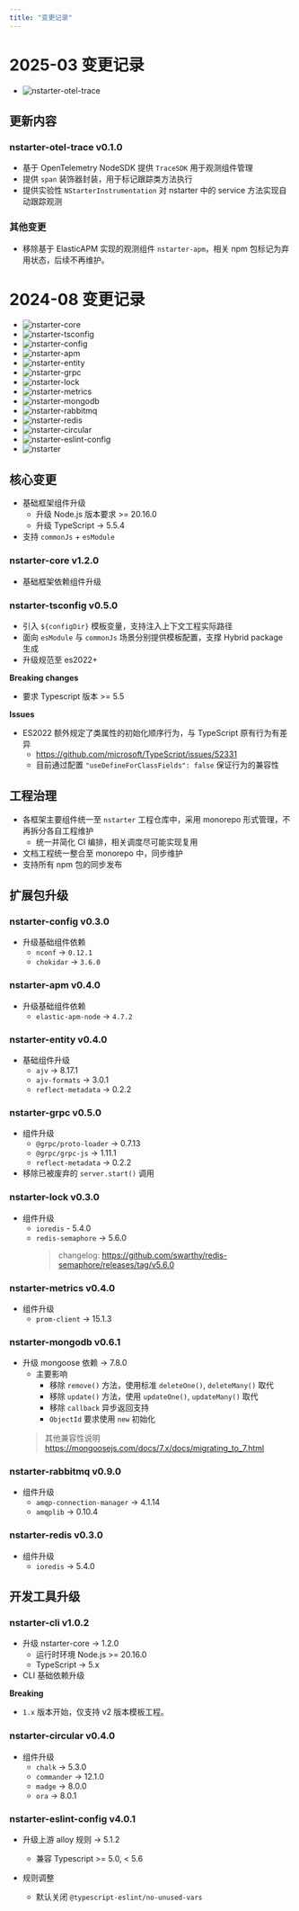 ```yaml
---
title: "变更记录"
---
```


# 2025-03 变更记录

- ![nstarter-otel-trace](https://img.shields.io/badge/nstarter--core-v0%2E1%2E0-orange?logo=npm&style=flat)

## 更新内容

### nstarter-otel-trace v0.1.0

* 基于 OpenTelemetry NodeSDK 提供 `TraceSDK` 用于观测组件管理
* 提供 `span` 装饰器封装，用于标记跟踪类方法执行
* 提供实验性 `NStarterInstrumentation` 对 nstarter 中的 service 方法实现自动跟踪观测


### 其他变更

* 移除基于 ElasticAPM 实现的观测组件 `nstarter-apm`，相关 npm 包标记为弃用状态，后续不再维护。


# 2024-08 变更记录

- ![nstarter-core](https://img.shields.io/badge/nstarter--core-v1%2E2%2E0-orange?logo=npm&style=flat)
- ![nstarter-tsconfig](https://img.shields.io/badge/nstarter--tsconfig-v0%2E5%2E0-orange?logo=npm&style=flat)
- ![nstarter-config](https://img.shields.io/badge/nstarter--config-v0%2E3%2E0-orange?logo=npm&style=flat)
- ![nstarter-apm](https://img.shields.io/badge/nstarter--apm-v0%2E4%2E0-orange?logo=npm&style=flat)
- ![nstarter-entity](https://img.shields.io/badge/nstarter--entity-v0%2E4%2E0-orange?logo=npm&style=flat)
- ![nstarter-grpc](https://img.shields.io/badge/nstarter--grpc-v0%2E5%2E0-orange?logo=npm&style=flat)
- ![nstarter-lock](https://img.shields.io/badge/nstarter--lock-v0%2E3%2E0-orange?logo=npm&style=flat)
- ![nstarter-metrics](https://img.shields.io/badge/nstarter--metrics-v0%2E4%2E0-orange?logo=npm&style=flat)
- ![nstarter-mongodb](https://img.shields.io/badge/nstarter--mongodb-v0%2E6%2E1-orange?logo=npm&style=flat)
- ![nstarter-rabbitmq](https://img.shields.io/badge/nstarter--rabbitmq-v0%2E9%2E0-orange?logo=npm&style=flat)
- ![nstarter-redis](https://img.shields.io/badge/nstarter--redis-v0%2E3%2E0-orange?logo=npm&style=flat)
- ![nstarter-circular](https://img.shields.io/badge/nstarter--circular-v0%2E4%2E0-orange?logo=npm&style=flat)
- ![nstarter-eslint-config](https://img.shields.io/badge/nstarter--eslint--config-v4%2E0%2E1-orange?logo=npm&style=flat)
- ![nstarter](https://img.shields.io/badge/nstarter-v0%2E7%2E0-orange?logo=npm&style=flat)


## 核心变更

* 基础框架组件升级
    - 升级 Node.js 版本要求 >= 20.16.0
    - 升级 TypeScript -> 5.5.4
* 支持 `commonJs` + `esModule`


### nstarter-core v1.2.0

* 基础框架依赖组件升级


### nstarter-tsconfig v0.5.0

* 引入 `${configDir}` 模板变量，支持注入上下文工程实际路径
* 面向 `esModule` 与 `commonJs` 场景分别提供模板配置，支撑 Hybrid package 生成
* 升级规范至 es2022+

**Breaking changes**

* 要求 Typescript 版本 >= 5.5

**Issues**
* ES2022 额外规定了类属性的初始化顺序行为，与 TypeScript 原有行为有差异
    - https://github.com/microsoft/TypeScript/issues/52331
    - 目前通过配置 `"useDefineForClassFields": false` 保证行为的兼容性



## 工程治理

* 各框架主要组件统一至 `nstarter` 工程仓库中，采用 monorepo 形式管理，不再拆分各自工程维护
  - 统一并简化 CI 编排，相关调度尽可能实现复用
* 文档工程统一整合至 monorepo 中，同步维护
* 支持所有 npm 包的同步发布


## 扩展包升级

### nstarter-config v0.3.0

* 升级基础组件依赖
    - `nconf` -> `0.12.1`
    - `chokidar` -> `3.6.0`


### nstarter-apm v0.4.0

* 升级基础组件依赖
    - `elastic-apm-node` -> `4.7.2`


### nstarter-entity v0.4.0

* 基础组件升级
    - `ajv` -> 8.17.1
    - `ajv-formats` -> 3.0.1
    - `reflect-metadata` -> 0.2.2


### nstarter-grpc v0.5.0

* 组件升级
    - `@grpc/proto-loader` -> 0.7.13
    - `@grpc/grpc-js` -> 1.11.1
    - `reflect-metadata` -> 0.2.2
* 移除已被废弃的 `server.start()` 调用


### nstarter-lock v0.3.0

* 组件升级
    - `ioredis` - 5.4.0
    - `redis-semaphore` -> 5.6.0
      > changelog: https://github.com/swarthy/redis-semaphore/releases/tag/v5.6.0


### nstarter-metrics v0.4.0

* 组件升级
    - `prom-client` -> 15.1.3


### nstarter-mongodb v0.6.1

* 升级 mongoose 依赖 -> 7.8.0
    - 主要影响
        - 移除 `remove()` 方法，使用标准 `deleteOne()`, `deleteMany()` 取代
        - 移除 `update()` 方法，使用 `updateOne()`, `updateMany()` 取代
        - 移除 `callback` 异步返回支持
        - `ObjectId` 要求使用 `new` 初始化
  > 其他兼容性说明 https://mongoosejs.com/docs/7.x/docs/migrating_to_7.html
  

### nstarter-rabbitmq v0.9.0

* 组件升级
    - `amqp-connection-manager` -> 4.1.14
    - `amqplib` -> 0.10.4


### nstarter-redis v0.3.0

* 组件升级
    - `ioredis` -> 5.4.0


## 开发工具升级

### nstarter-cli v1.0.2

* 升级 nstarter-core -> 1.2.0
    - 运行时环境 Node.js >= 20.16.0
    - TypeScript -> 5.x
* CLI 基础依赖升级

**Breaking**
* `1.x` 版本开始，仅支持 v2 版本模板工程。


### nstarter-circular v0.4.0

* 组件升级
    - `chalk` -> 5.3.0
    - `commander` -> 12.1.0
    - `madge` -> 8.0.0
    - `ora` -> 8.0.1


### nstarter-eslint-config v4.0.1

* 升级上游 alloy 规则 -> 5.1.2
    - 兼容 Typescript >= 5.0, < 5.6

* 规则调整
    - 默认关闭 `@typescript-eslint/no-unused-vars`
